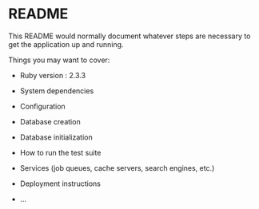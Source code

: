 # README

This README would normally document whatever steps are necessary to get the
application up and running.

Things you may want to cover:

* Ruby version : 2.3.3

* System dependencies

* Configuration

* Database creation

* Database initialization

* How to run the test suite

* Services (job queues, cache servers, search engines, etc.)

* Deployment instructions

* ...

